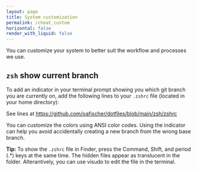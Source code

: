 ```yaml
---
layout: page
title: System customization
permalink: /cheat_custom
horizontal: false
render_with_liquid: false
---
```


You can customize your system to better suit the workflow and processes we use.

## `zsh` show current branch

To add an indicator in your terminal prompt showing you which git branch you are currently on, add the following lines to your `.zshrc` file (located in your home directory):

See lines at https://github.com/oafischer/dotfiles/blob/main/zsh/zshrc

You can customize the colors using ANSI color codes. Using the indicator can help you avoid accidentally creating a new branch from the wrong base branch.

**Tip:** To show the `.zshrc` file in Finder, press the Command, Shift, and period (.*) keys at the same time. The hidden files appear as translucent in the folder. Alterantively, you can use visudo to edit the file in the terminal.
